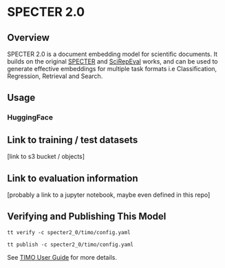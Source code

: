 # SPECTER 2.0

## Overview
SPECTER 2.0 is a document embedding model for scientific documents. It builds on the original [SPECTER](https://github.com/allenai/specter) and [SciRepEval](https://github.com/allenai/scirepeval) works, and can be used to generate effective embeddings for multiple task formats i.e Classification, Regression, Retrieval and Search. 

## Usage
### HuggingFace


## Link to training / test datasets

[link to s3 bucket / objects]

## Link to evaluation information

[probably a link to a jupyter notebook, maybe even defined in this repo]

## Verifying and Publishing This Model

```
tt verify -c specter2_0/timo/config.yaml
```

```
tt publish -c specter2_0/timo/config.yaml
```

See [TIMO User Guide](https://github.com/allenai/timo/blob/main/docs/timo-tools/userguide.md) for
more details.


